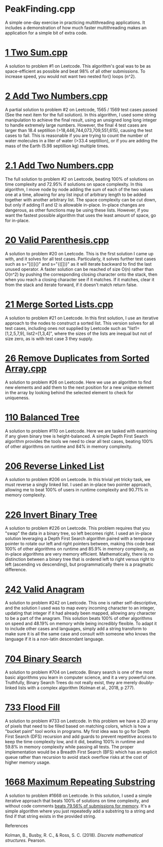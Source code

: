 # PeakFinding.cpp
A simple one-day exercise in practicing multithreading applications. It includes a demonstration of how much faster multithreading makes an application for a simple bit of extra code.

# [1 Two Sum.cpp](https://Leetcode.com/problems/two-sum/submissions/1244450128)
A solution to problem #1 on Leetcode. This algorithm's goal was to be as space-efficient as possible and beat 98% of all other submissions. To increase speed, you would not want two nested for() loops (n^2).

# [2 Add Two Numbers.cpp](https://Leetcode.com/problems/add-two-numbers/submissions/1484996277)
A partial solution to problem #2 on Leetcode, 1565 / 1569 test cases passed (See the next item for the full solution). In this algorithm, I used some string manipulation to achieve the final result, using an unsigned long long integer to handle extremely large numbers. However, the final 4 test cases are larger than 18.4 septillion (>18,446,744,073,709,551,615), causing the test cases to fail. This is reasonable if you are trying to count the number of water molecules in a liter of water (>33.4 septillion), or if you are adding the mass of the Earth (5.98 septillion kg) multiple times.

# [2.1 Add Two Numbers.cpp](https://Leetcode.com/problems/add-two-numbers/submissions/1522662145/)
The full solution to problem #2 on Leetcode, beating 100% of solutions on time complexity and 72.95% if solutions on space complexity. In this algorithm, I move node by node adding the sum of each of the two values one at a time, allowing for any list input of arbitrary length to be added together with another arbitrary list. The space complexity can be cut down, but only if adding l1 and l2 is allowable in-place. In-place changes are dangerous, as other functions may be using these lists. However, if you want the fastest possible algorithm that uses the least amount of space, go for in-place.

# [20 Valid Parenthesis.cpp](https://Leetcode.com/problems/valid-parentheses/submissions/1485000195)
A solution to problem #20 on Leetcode. This is the first solution I came up with, and it solves for all test cases. Particularly, it solves further test cases such as s="[()]{}" and s="{([])}" as it will iterate backward to find the last unused operator. A faster solution can be reached of size O(n) rather than O(n^2) by pushing the corresponding closing character onto the stack, then when you reach a closing character see if it matches. If it matches, clear it from the stack and iterate forward, if it doesn't match return false.

# [21 Merge Sorted Lists.cpp](https://Leetcode.com/problems/merge-two-sorted-lists/submissions/1443541194)
A solution to problem #21 on Leetcode. In this first solution, I use an iterative approach to the nodes to construct a sorted list. This version solves for all test cases, including ones not supplied by Leetcode such as "list1=[1,2,5,7,9], list2=[1,3,4]", where the sizes of the lists are inequal but not of size zero, as is with test case 3 they supply.

# [26 Remove Duplicates from Sorted Array.cpp](https://Leetcode.com/problems/remove-duplicates-from-sorted-array/submissions/1484973838)
A solution to problem #26 on Leetcode. Here we use an algorithm to find new elements and add them to the next position for a new unique element in the array by looking behind the selected element to check for uniqueness.

# [110 Balanced Tree](https://Leetcode.com/problems/balanced-binary-tree/submissions/1581823334/)
A solution to problem #110 on Leetcode. Here we are tasked with examining if any given binary tree is height-balanced. A simple Depth First Search algorithm provides the tools we need to clear all test cases, beating 100% of other algorithms on runtime and 84% in memory complexity.

# [206 Reverse Linked List](https://leetcode.com/problems/reverse-linked-list/submissions/1589509955/)
A solution to problem #206 on Leetcode. In this trivial yet tricky task, we must reverse a singly linked list. I used an in-place two pointer approach, allowing me to beat 100% of users in runtime complexity and 90.71% in memory complexity.

# [226 Invert Binary Tree](https://Leetcode.com/problems/invert-binary-tree/submissions/1583616632/)
A solution to problem #226 on Leetcode. This problem requires that you "swap" the data in a binary tree, so left becomes right. I used an in-place solution leveraging a Depth First Search algorithm paired with a temporary pointer to rotate our left and right pointers between, making this code beat 100% of other algorithms on runtime and 85.9% in memory complexity, as in-place algorithms are very memory efficient. Mathematically, there is no distinction between a binary tree that is ordered left to right versus right to left (ascending vs descending), but programmatically there is a pragmatic difference.

# [242 Valid Anagram]()
A solution to problem #242 on Leetcode. This one is rather self-descriptive, and the solution I used was to map every incoming character to an integer, updating that integer if it had already been mapped, allowing any character to be a part of the anagram. This solution beats 100% of other algorithms on speed and 48.19% on memory while being incredibly flexible. To adapt it to include other cases and languages, simply add a string transform to make sure it is all the same case and consult with someone who knows the language if it is a non-latin descendant language.

# [704 Binary Search](https://Leetcode.com/problems/binary-search/submissions/1485009772)
A solution to problem #704 on Leetcode. Binary search is one of the most basic algorithms you learn in computer science, and it a very powerful one. Truthfully, Binary Search Trees do not really exist, they are merely doubly-linked lists with a complex algorithm (Kolman et al., 2018, p 277).

# [733 Flood Fill](https://Leetcode.com/problems/flood-fill/submissions/1581725666/)
A solution to problem #733 on Leetcode. In this problem we have a 2D array of pixels that need to be filled based on matching colors, which is how a "bucket paint" tool works in programs. My first idea was to go for Depth First Search (DFS) recursion and add guards to prevent repetitive access to keep the time complexity low, and it did, beating 100% in runtime and 59.8% in memory complexity while passing all tests. The proper implementation would be a Breadth First Search (BFS) which has an explicit queue rather than recursion to avoid stack overflow risks at the cost of higher memory usage.

# [1668 Maximum Repeating Substring](https://Leetcode.com/problems/maximum-repeating-substring/submissions/1530421710/)
A solution to problem #1668 on Leetcode. In this solution, I used a simple iterative approach that beats 100% of solutions on time complexity, and without code comments [beats 79.56% of submissions for memory](https://Leetcode.com/problems/maximum-repeating-substring/submissions/1531485182/). It's a simple algorithm where you just repeatedly add a substring to a string and find if that string exists in the provided string.

References

Kolman, B., Busby, R. C., & Ross, S. C. (2018). _Discrete mathematical structures._ Pearson. 
